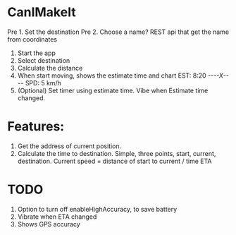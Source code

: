 # CanIMakeIt

Pre 1. Set the destination
Pre 2. Choose a name? REST api that get the name from coordinates
1. Start the app
  1. Select destination
  2. Calculate the distance
  3. When start moving, shows the estimate time and chart
      EST: 8:20
     *----X----*
      SPD: 5 km/h
  4. (Optional) Set timer using estimate time. Vibe when Estimate time changed.

# Features:
1. Get the address of current position.
2. Calculate the time to destination. Simple, three points, start, current, destination.
Current speed = distance of start to current / time
ETA


# TODO
1. Option to turn off enableHighAccuracy, to save battery
2. Vibrate when ETA changed
3. Shows GPS accuracy
